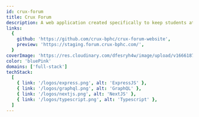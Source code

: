 ```yaml
---
id: crux-forum
title: Crux Forum
description: A web application created specifically to keep students at the BITS Pilani Hyderabad Campus informed of activities and announcements from various campus groups. This app is built with Next JS, Express JS, MongoDB and GraphQL
links:
  {
    github: 'https://github.com/crux-bphc/crux-forum-website',
    preview: 'https://staging.forum.crux-bphc.com/',
  }
coverImage: 'https://res.cloudinary.com/dfesryh4w/image/upload/v1666187805/portfolio/crux-forum.png'
color: 'bluePink'
domains: ['full-stack']
techStack:
  [
    { link: '/logos/express.png', alt: 'ExpressJS' },
    { link: '/logos/graphql.png', alt: 'GraphQL' },
    { link: '/logos/nextjs.png', alt: 'NextJS' },
    { link: '/logos/typescript.png', alt: 'Typescript' },
  ]
---
```

